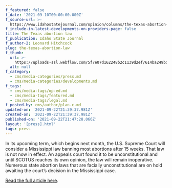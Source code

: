 ```yaml
---
f_featured: false
f_date: '2021-09-10T00:00:00.000Z'
f_source-url: >-
  https://www.idahostatejournal.com/opinion/columns/the-texas-abortion-law/article_59968779-1548-5413-ba5b-92d69c875a9b.html
f_include-in-latest-developments-on-providers-page: false
title: The Texas abortion law
f_publication: Idaho State Journal
f_author-2: Leonard Hitchcock
slug: the-texas-abortion-law
f_thumb:
  url: >-
    https://uploads-ssl.webflow.com/5f7e07d162248b2c1139d2ef/614ba249b56827e3310fef9c_5f2da6cdecf91.image.jpg
  alt: null
f_category:
  - cms/media-categories/press.md
  - cms/media-categories/developments.md
f_tags:
  - cms/media-tags/op-ed.md
  - cms/media-tags/featured.md
  - cms/media-tags/legal.md
f_posted-by: cms/author/plan-c.md
updated-on: '2021-09-22T21:39:37.981Z'
created-on: '2021-09-22T21:39:37.981Z'
published-on: '2021-09-22T21:47:28.066Z'
layout: '[press].html'
tags: press
---
```


In its upcoming term, which begins next month, the U.S. Supreme Court will consider a Mississippi law banning most abortions after 15 weeks. That law is not now in effect. An appeals court found it to be unconstitutional and until SCOTUS reaches its own opinion, the law will remain inoperative. Numerous state abortion laws that are facially unconstitutional are on hold awaiting the court’s decision in the Mississippi case.

[Read the full article here](https://www.idahostatejournal.com/opinion/columns/the-texas-abortion-law/article_59968779-1548-5413-ba5b-92d69c875a9b.html).

